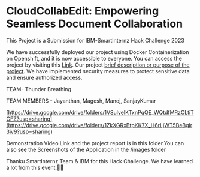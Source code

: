 # CloudCollabEdit: Empowering Seamless Document Collaboration

This Project is a Submission for IBM-SmartInternz Hack Challenge 2023

We have successfully deployed our project using Docker Containerization on Openshift, and it is now accessible to everyone. You can access the project by visiting this [Link](https://react-frontend-tjmanojofficial-dev.apps.sandbox-m2.ll9k.p1.openshiftapps.com/). Our project [brief description or purpose of the project](https://drive.google.com/drive/folders/1ZkXGRxBtpKK7X_H6rLjWT5BeBglr3iv9?usp=sharing). We have implemented security measures to protect sensitive data and ensure authorized access.

TEAM- Thunder Breathing

TEAM MEMBERS - Jayanthan, Magesh, Manoj, SanjayKumar

[https://drive.google.com/drive/folders/1VSulveIKTxnPqQE_WQtdfMRzCLtiTGFZ?usp=sharing](https://drive.google.com/drive/folders/1ZkXGRxBtpKK7X_H6rLjWT5BeBglr3iv9?usp=sharing)

Demonstration Video Link and the project report is in this folder.You can also see the Screenshots of the Application in the /images folder

Thanku SmartInternz Team & IBM for this Hack Challenge. We have learned a lot from this event.🤩🎉



